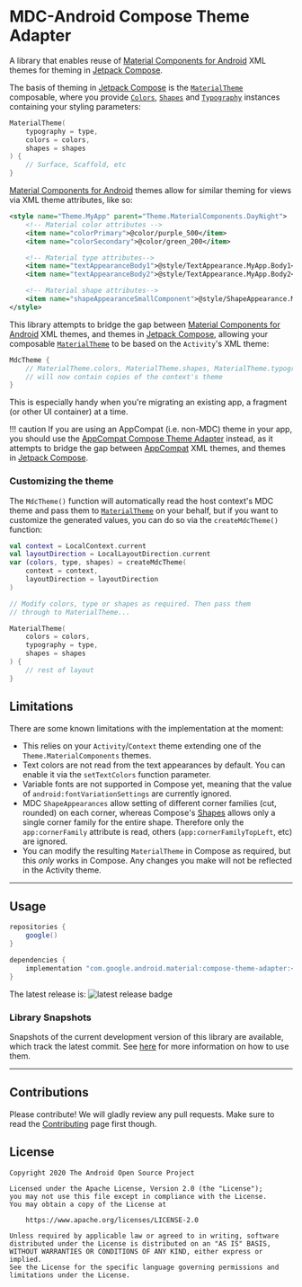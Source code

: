 # MDC-Android Compose Theme Adapter

A library that enables reuse of [Material Components for Android][mdc] XML themes for theming in [Jetpack Compose][compose].

The basis of theming in [Jetpack Compose][compose] is the [`MaterialTheme`][materialtheme] composable, where you provide [`Colors`][colors], [`Shapes`][shapes] and [`Typography`][typography] instances containing your styling parameters:

``` kotlin
MaterialTheme(
    typography = type,
    colors = colors,
    shapes = shapes
) {
    // Surface, Scaffold, etc
}
```

[Material Components for Android][mdc] themes allow for similar theming for views via XML theme attributes, like so:

``` xml
<style name="Theme.MyApp" parent="Theme.MaterialComponents.DayNight">
    <!-- Material color attributes -->
    <item name="colorPrimary">@color/purple_500</item>
    <item name="colorSecondary">@color/green_200</item>

    <!-- Material type attributes-->
    <item name="textAppearanceBody1">@style/TextAppearance.MyApp.Body1</item>
    <item name="textAppearanceBody2">@style/TextAppearance.MyApp.Body2</item>

    <!-- Material shape attributes-->
    <item name="shapeAppearanceSmallComponent">@style/ShapeAppearance.MyApp.SmallComponent</item>
</style>
```

This library attempts to bridge the gap between [Material Components for Android][mdc] XML themes, and themes in [Jetpack Compose][compose], allowing your composable [`MaterialTheme`][materialtheme] to be based on the `Activity`'s XML theme:


``` kotlin
MdcTheme {
    // MaterialTheme.colors, MaterialTheme.shapes, MaterialTheme.typography
    // will now contain copies of the context's theme
}
```

This is especially handy when you're migrating an existing app, a fragment (or other UI container) at a time.

!!! caution
    If you are using an AppCompat (i.e. non-MDC) theme in your app, you should use the
    [AppCompat Compose Theme Adapter](https://github.com/chrisbanes/accompanist/tree/main/appcompat-theme)
    instead, as it attempts to bridge the gap between [AppCompat][appcompat] XML themes, and themes in [Jetpack Compose][compose].

### Customizing the theme

The `MdcTheme()` function will automatically read the host context's MDC theme and pass them to [`MaterialTheme`][materialtheme] on your behalf, but if you want to customize the generated values, you can do so via the `createMdcTheme()` function:

``` kotlin
val context = LocalContext.current
val layoutDirection = LocalLayoutDirection.current
var (colors, type, shapes) = createMdcTheme(
    context = context,
    layoutDirection = layoutDirection
)

// Modify colors, type or shapes as required. Then pass them
// through to MaterialTheme...

MaterialTheme(
    colors = colors,
    typography = type,
    shapes = shapes
) {
    // rest of layout
}
```

</details>

## Limitations

There are some known limitations with the implementation at the moment:

* This relies on your `Activity`/`Context` theme extending one of the `Theme.MaterialComponents` themes.
* Text colors are not read from the text appearances by default. You can enable it via the `setTextColors` function parameter.
* Variable fonts are not supported in Compose yet, meaning that the value of `android:fontVariationSettings` are currently ignored.
* MDC `ShapeAppearances` allow setting of different corner families (cut, rounded) on each corner, whereas Compose's [Shapes][shapes] allows only a single corner family for the entire shape. Therefore only the `app:cornerFamily` attribute is read, others (`app:cornerFamilyTopLeft`, etc) are ignored.
* You can modify the resulting `MaterialTheme` in Compose as required, but this _only_ works in Compose. Any changes you make will not be reflected in the Activity theme.

---

## Usage

```groovy
repositories {
    google()
}

dependencies {
    implementation "com.google.android.material:compose-theme-adapter:<version>"
}
```

The latest release is: ![latest release badge](https://img.shields.io/github/v/release/material-components/material-components-android-compose-theme-adapter)

### Library Snapshots

Snapshots of the current development version of this library are available, which track the latest commit. See [here](./docs/using-snapshot-version.md) for more information on how to use them.

---

## Contributions

Please contribute! We will gladly review any pull requests.
Make sure to read the [Contributing](CONTRIBUTING.md) page first though.

## License

```
Copyright 2020 The Android Open Source Project

Licensed under the Apache License, Version 2.0 (the "License");
you may not use this file except in compliance with the License.
You may obtain a copy of the License at

    https://www.apache.org/licenses/LICENSE-2.0

Unless required by applicable law or agreed to in writing, software
distributed under the License is distributed on an "AS IS" BASIS,
WITHOUT WARRANTIES OR CONDITIONS OF ANY KIND, either express or implied.
See the License for the specific language governing permissions and
limitations under the License.
```

 [compose]: https://developer.android.com/jetpack/compose
 [mdc]: https://material.io/develop/android/
 [appcompat]: https://developer.android.com/jetpack/androidx/releases/appcompat
 [materialtheme]: https://developer.android.com/reference/kotlin/androidx/compose/material/MaterialTheme
 [shapes]: https://developer.android.com/reference/kotlin/androidx/compose/material/Shapes
 [colors]: https://developer.android.com/reference/kotlin/androidx/compose/material/Colors
 [typography]: https://developer.android.com/reference/kotlin/androidx/compose/material/Typography
